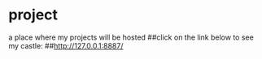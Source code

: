 # project
a place where my projects will be hosted
##click on the link below to see my castle:
##http://127.0.0.1:8887/
